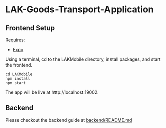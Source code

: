 # LAK-Goods-Transport-Application

## Frontend Setup

Requires:

- [Expo](https://docs.expo.dev/get-started/installation/)

Using a terminal, cd to the LAKMobile directory, install packages, and start the frontend.

```
cd LAKMobile
npm install
npm start
```

The app will be live at http://localhost:19002.

## Backend

Please checkout the backend guide at [backend/README.md](./backend/README.md)